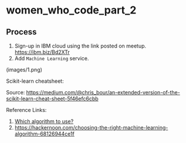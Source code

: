 # women_who_code_part_2

## Process

1. Sign-up in IBM cloud using the link posted on meetup. https://ibm.biz/Bd2XTr
2. Add `Machine Learning` service.

(images/1.png)

Scikit-learn cheatsheet:

Source: https://medium.com/@chris_bour/an-extended-version-of-the-scikit-learn-cheat-sheet-5f46efc6cbb

[](images/sk.png)

Reference Links:

1. [Which algorithm to use?](https://blogs.sas.com/content/subconsciousmusings/2017/04/12/machine-learning-algorithm-use/)
2. https://hackernoon.com/choosing-the-right-machine-learning-algorithm-68126944ce1f

